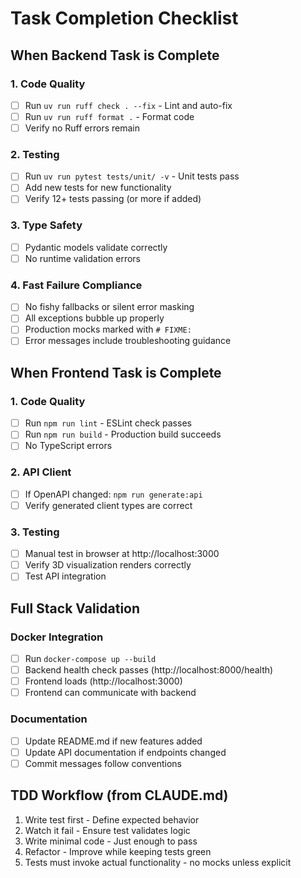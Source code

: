 # Task Completion Checklist

## When Backend Task is Complete

### 1. Code Quality
- [ ] Run `uv run ruff check . --fix` - Lint and auto-fix
- [ ] Run `uv run ruff format .` - Format code
- [ ] Verify no Ruff errors remain

### 2. Testing
- [ ] Run `uv run pytest tests/unit/ -v` - Unit tests pass
- [ ] Add new tests for new functionality
- [ ] Verify 12+ tests passing (or more if added)

### 3. Type Safety
- [ ] Pydantic models validate correctly
- [ ] No runtime validation errors

### 4. Fast Failure Compliance
- [ ] No fishy fallbacks or silent error masking
- [ ] All exceptions bubble up properly
- [ ] Production mocks marked with `# FIXME:`
- [ ] Error messages include troubleshooting guidance

## When Frontend Task is Complete

### 1. Code Quality
- [ ] Run `npm run lint` - ESLint check passes
- [ ] Run `npm run build` - Production build succeeds
- [ ] No TypeScript errors

### 2. API Client
- [ ] If OpenAPI changed: `npm run generate:api`
- [ ] Verify generated client types are correct

### 3. Testing
- [ ] Manual test in browser at http://localhost:3000
- [ ] Verify 3D visualization renders correctly
- [ ] Test API integration

## Full Stack Validation

### Docker Integration
- [ ] Run `docker-compose up --build`
- [ ] Backend health check passes (http://localhost:8000/health)
- [ ] Frontend loads (http://localhost:3000)
- [ ] Frontend can communicate with backend

### Documentation
- [ ] Update README.md if new features added
- [ ] Update API documentation if endpoints changed
- [ ] Commit messages follow conventions

## TDD Workflow (from CLAUDE.md)
1. Write test first - Define expected behavior
2. Watch it fail - Ensure test validates logic
3. Write minimal code - Just enough to pass
4. Refactor - Improve while keeping tests green
5. Tests must invoke actual functionality - no mocks unless explicit